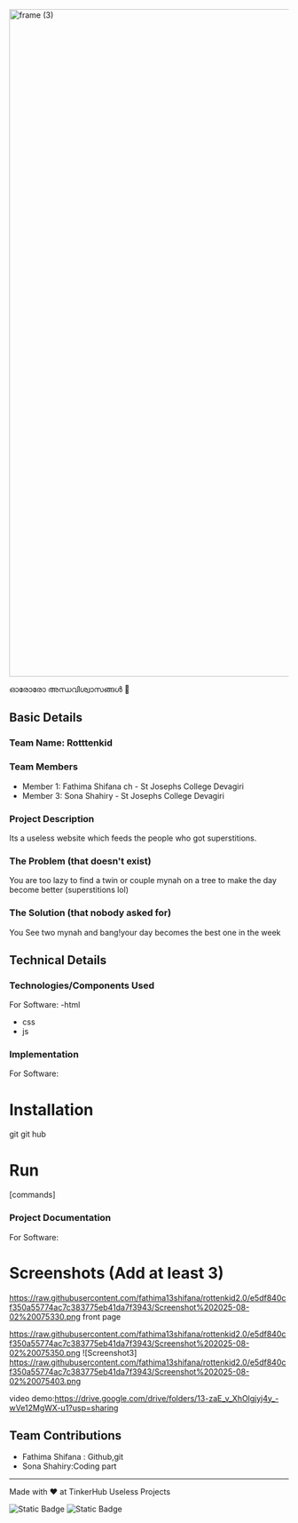 <img width="3188" height="1202" alt="frame (3)" src="https://github.com/user-attachments/assets/517ad8e9-ad22-457d-9538-a9e62d137cd7" />


ഓരോരോ അന്ധവിശ്വാസങ്ങൾ 🎯


## Basic Details
### Team Name: Rotttenkid


### Team Members
- Member 1: Fathima Shifana ch - St Josephs College Devagiri
- Member 3: Sona Shahiry - St Josephs College Devagiri

### Project Description
Its a useless website which feeds the people who got superstitions.

### The Problem (that doesn't exist)
You are too lazy to find a twin or couple mynah on a tree to make the day become better (superstitions lol)

### The Solution (that nobody asked for)
You See two mynah and bang!your day becomes the best one in the week

## Technical Details
### Technologies/Components Used
For Software:
-html
- css
- js


### Implementation
For Software:
# Installation
git
git hub

# Run
[commands]

### Project Documentation
For Software:

# Screenshots (Add at least 3)
https://raw.githubusercontent.com/fathima13shifana/rottenkid2.0/e5df840cf350a55774ac7c383775eb41da7f3943/Screenshot%202025-08-02%20075330.png
front page

https://raw.githubusercontent.com/fathima13shifana/rottenkid2.0/e5df840cf350a55774ac7c383775eb41da7f3943/Screenshot%202025-08-02%20075350.png
![Screenshot3]
https://raw.githubusercontent.com/fathima13shifana/rottenkid2.0/e5df840cf350a55774ac7c383775eb41da7f3943/Screenshot%202025-08-02%20075403.png

video demo:https://drive.google.com/drive/folders/13-zaE_v_XhOlgjyj4y_-wVe12MgWX-u1?usp=sharing


## Team Contributions
- Fathima Shifana : Github,git
- Sona Shahiry:Coding part
---
Made with ❤️ at TinkerHub Useless Projects 

![Static Badge](https://img.shields.io/badge/TinkerHub-24?color=%23000000&link=https%3A%2F%2Fwww.tinkerhub.org%2F)
![Static Badge](https://img.shields.io/badge/UselessProjects--25-25?link=https%3A%2F%2Fwww.tinkerhub.org%2Fevents%2FQ2Q1TQKX6Q%2FUseless%2520Projects)



